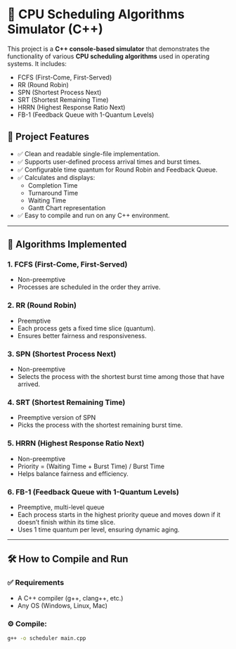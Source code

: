 # 🧠 CPU Scheduling Algorithms Simulator (C++)

This project is a **C++ console-based simulator** that demonstrates the functionality of various **CPU scheduling algorithms** used in operating systems. It includes:

- FCFS (First-Come, First-Served)
- RR (Round Robin)
- SPN (Shortest Process Next)
- SRT (Shortest Remaining Time)
- HRRN (Highest Response Ratio Next)
- FB-1 (Feedback Queue with 1-Quantum Levels)

## 📌 Project Features

- ✅ Clean and readable single-file implementation.
- ✅ Supports user-defined process arrival times and burst times.
- ✅ Configurable time quantum for Round Robin and Feedback Queue.
- ✅ Calculates and displays:
  - Completion Time
  - Turnaround Time
  - Waiting Time
  - Gantt Chart representation
- ✅ Easy to compile and run on any C++ environment.

---

## 🚀 Algorithms Implemented

### 1. FCFS (First-Come, First-Served)
- Non-preemptive
- Processes are scheduled in the order they arrive.

### 2. RR (Round Robin)
- Preemptive
- Each process gets a fixed time slice (quantum).
- Ensures better fairness and responsiveness.

### 3. SPN (Shortest Process Next)
- Non-preemptive
- Selects the process with the shortest burst time among those that have arrived.

### 4. SRT (Shortest Remaining Time)
- Preemptive version of SPN
- Picks the process with the shortest remaining burst time.

### 5. HRRN (Highest Response Ratio Next)
- Non-preemptive
- Priority = (Waiting Time + Burst Time) / Burst Time
- Helps balance fairness and efficiency.

### 6. FB-1 (Feedback Queue with 1-Quantum Levels)
- Preemptive, multi-level queue
- Each process starts in the highest priority queue and moves down if it doesn’t finish within its time slice.
- Uses 1 time quantum per level, ensuring dynamic aging.

---

## 🛠️ How to Compile and Run

### ✅ Requirements
- A C++ compiler (g++, clang++, etc.)
- Any OS (Windows, Linux, Mac)

### ⚙️ Compile:
```bash
g++ -o scheduler main.cpp
